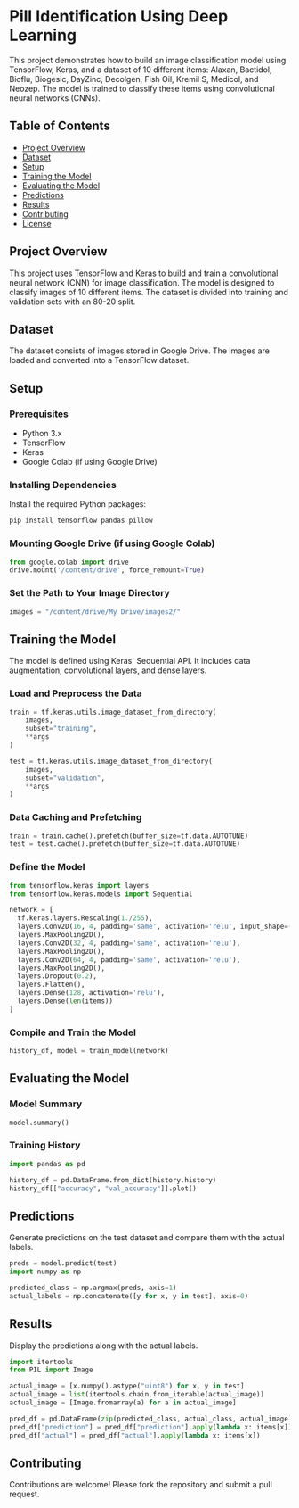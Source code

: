 # Pill Identification Using Deep Learning

This project demonstrates how to build an image classification model using TensorFlow, Keras, and a dataset of 10 different items: Alaxan, Bactidol, Bioflu, Biogesic, DayZinc, Decolgen, Fish Oil, Kremil S, Medicol, and Neozep. The model is trained to classify these items using convolutional neural networks (CNNs).

## Table of Contents
- [Project Overview](#project-overview)
- [Dataset](#dataset)
- [Setup](#setup)
- [Training the Model](#training-the-model)
- [Evaluating the Model](#evaluating-the-model)
- [Predictions](#predictions)
- [Results](#results)
- [Contributing](#contributing)
- [License](#license)

## Project Overview
This project uses TensorFlow and Keras to build and train a convolutional neural network (CNN) for image classification. The model is designed to classify images of 10 different items. The dataset is divided into training and validation sets with an 80-20 split.

## Dataset
The dataset consists of images stored in Google Drive. The images are loaded and converted into a TensorFlow dataset.

## Setup
### Prerequisites
- Python 3.x
- TensorFlow
- Keras
- Google Colab (if using Google Drive)

### Installing Dependencies
Install the required Python packages:
```bash
pip install tensorflow pandas pillow
```

### Mounting Google Drive (if using Google Colab)
```python
from google.colab import drive
drive.mount('/content/drive', force_remount=True)
```

### Set the Path to Your Image Directory
```python
images = "/content/drive/My Drive/images2/"
```

## Training the Model
The model is defined using Keras' Sequential API. It includes data augmentation, convolutional layers, and dense layers.

### Load and Preprocess the Data
```python
train = tf.keras.utils.image_dataset_from_directory(
    images,
    subset="training",
    **args
)

test = tf.keras.utils.image_dataset_from_directory(
    images,
    subset="validation",
    **args
)
```

### Data Caching and Prefetching
```python
train = train.cache().prefetch(buffer_size=tf.data.AUTOTUNE)
test = test.cache().prefetch(buffer_size=tf.data.AUTOTUNE)
```

### Define the Model
```python
from tensorflow.keras import layers
from tensorflow.keras.models import Sequential

network = [
  tf.keras.layers.Rescaling(1./255),
  layers.Conv2D(16, 4, padding='same', activation='relu', input_shape=(256,256,3)),
  layers.MaxPooling2D(),
  layers.Conv2D(32, 4, padding='same', activation='relu'),
  layers.MaxPooling2D(),
  layers.Conv2D(64, 4, padding='same', activation='relu'),
  layers.MaxPooling2D(),
  layers.Dropout(0.2),
  layers.Flatten(),
  layers.Dense(128, activation='relu'),
  layers.Dense(len(items))
]
```

### Compile and Train the Model
```python
history_df, model = train_model(network)
```

## Evaluating the Model
### Model Summary
```python
model.summary()
```

### Training History
```python
import pandas as pd

history_df = pd.DataFrame.from_dict(history.history)
history_df[["accuracy", "val_accuracy"]].plot()
```

## Predictions
Generate predictions on the test dataset and compare them with the actual labels.
```python
preds = model.predict(test)
import numpy as np

predicted_class = np.argmax(preds, axis=1)
actual_labels = np.concatenate([y for x, y in test], axis=0)
```

## Results
Display the predictions along with the actual labels.
```python
import itertools
from PIL import Image

actual_image = [x.numpy().astype("uint8") for x, y in test]
actual_image = list(itertools.chain.from_iterable(actual_image))
actual_image = [Image.fromarray(a) for a in actual_image]

pred_df = pd.DataFrame(zip(predicted_class, actual_class, actual_image), columns=["prediction", "actual", "image"])
pred_df["prediction"] = pred_df["prediction"].apply(lambda x: items[x])
pred_df["actual"] = pred_df["actual"].apply(lambda x: items[x])
```

## Contributing
Contributions are welcome! Please fork the repository and submit a pull request.
